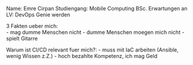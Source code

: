 Name:			Emre Cirpan
Studiengang:		Mobile Computing BSc.
Erwartungen an LV:	DevOps Genie werden

3 Fakten ueber mich:	
	- mag dumme Menschen nicht 
	- dumme Menschen moegen mich nicht
	- spielt Gitarre

Warum ist CI/CD relevant fuer mich?:
	- muss mit IaC arbeiten (Ansible, wenig Wissen z.Z.)
 	- hoch bezahlte Kompetenz, ich mag Geld
 

